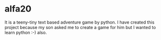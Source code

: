 # alfa20


It is a teeny-tiny text based adventure game by python. I have created this project because my son asked me to create a game for him but I wanted to learn python :-) also.
